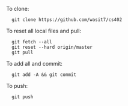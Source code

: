 To clone:
```
  git clone https://github.com/wasit7/cs402
```
To reset all local files and pull:
```
  git fetch --all
  git reset --hard origin/master
  git pull
```
To add all and commit:
```
  git add -A && git commit
```
To push:
```
  git push
```
